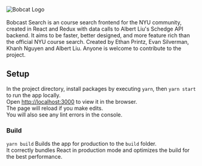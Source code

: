 ![Bobcat Logo](https://drive.google.com/uc?export=view&id=1_3gVzbDrD8dozXX7tndp3Uhxfdm406FE)
<br/><br/>
Bobcast Search is an course search frontend for the NYU community, created in React and Redux with data calls to Albert Liu's Schedge API backend. It aims to be faster, better designed, and more feature rich than the official NYU course search. Created by Ethan Printz, Evan Silverman, Khanh Nguyen and Albert Liu. 
Anyone is welcome to contribute to the project. 

## Setup

In the project directory, install packages by executing `yarn`, then `yarn start` to run the app locally. <br />
Open  [http://localhost:3000](http://localhost:3000) to view it in the browser.<br />
The page will reload if you make edits.<br />
You will also see any lint errors in the console.

### Build

`yarn build` Builds the app for production to the `build` folder.<br />
It correctly bundles React in production mode and optimizes the build for the best performance.
